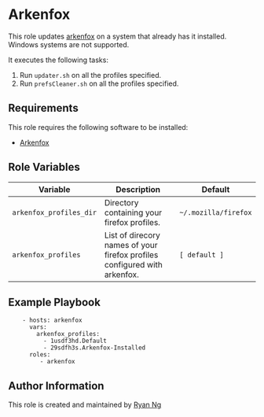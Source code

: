 <!-- @format -->

# Arkenfox

This role updates [arkenfox](https://github.com/arkenfox/user.js) on a system that already has it installed. Windows systems are not supported.

It executes the following tasks:

1. Run `updater.sh` on all the profiles specified.
1. Run `prefsCleaner.sh` on all the profiles specified.

## Requirements

This role requires the following software to be installed:

- [Arkenfox](https://github.com/arkenfox/user.js)

## Role Variables

| Variable                | Description                                                               | Default              |
| ----------------------- | ------------------------------------------------------------------------- | -------------------- |
| `arkenfox_profiles_dir` | Directory containing your firefox profiles.                               | `~/.mozilla/firefox` |
| `arkenfox_profiles`     | List of direcory names of your firefox profiles configured with arkenfox. | `[ default ]`        |

## Example Playbook

```
    - hosts: arkenfox
      vars:
        arkenfox_profiles:
          - 1usdf3hd.Default
          - 29sdfh3s.Arkenfox-Installed
      roles:
         - arkenfox
```

## Author Information

This role is created and maintained by [Ryan Ng](https://www.github.com/RyanNgWH)
